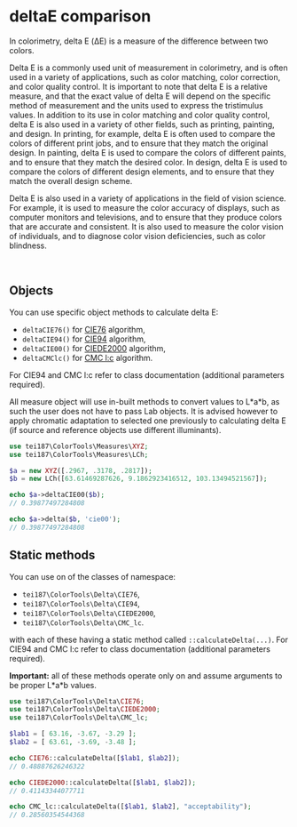 # **deltaE comparison**

In colorimetry, delta E (ΔE) is a measure of the difference between two colors. 

Delta E is a commonly used unit of measurement in colorimetry, and is often used in a variety of applications, such as color matching, color correction, and color quality control. It is important to note that delta E is a relative measure, and that the exact value of delta E will depend on the specific method of measurement and the units used to express the tristimulus values.
In addition to its use in color matching and color quality control, delta E is also used in a variety of other fields, such as printing, painting, and design. In printing, for example, delta E is often used to compare the colors of different print jobs, and to ensure that they match the original design. In painting, delta E is used to compare the colors of different paints, and to ensure that they match the desired color. In design, delta E is used to compare the colors of different design elements, and to ensure that they match the overall design scheme.

Delta E is also used in a variety of applications in the field of vision science. For example, it is used to measure the color accuracy of displays, such as computer monitors and televisions, and to ensure that they produce colors that are accurate and consistent. It is also used to measure the color vision of individuals, and to diagnose color vision deficiencies, such as color blindness.

<br>

## **Objects**

You can use specific object methods to calculate delta E:
* `deltaCIE76()` for [CIE76](https://en.wikipedia.org/wiki/Color_difference#CIE76) algorithm,
* `deltaCIE94()` for [CIE94](https://en.wikipedia.org/wiki/Color_difference#CIE94) algorithm,
* `deltaCIE00()` for [CIEDE2000](https://en.wikipedia.org/wiki/Color_difference#CIEDE2000) algorithm,
* `deltaCMClc()` for [CMC l:c](https://en.wikipedia.org/wiki/Color_difference#CMC_l:c_(1984)) algorithm.

For CIE94 and CMC l:c refer to class documentation (additional parameters required).

All measure object will use in-built methods to convert values to L\*a\*b, as such the user does not have to pass Lab objects. It is advised however to apply chromatic adaptation to selected one previously to calculating delta E (if source and reference objects use different illuminants).

```php
use tei187\ColorTools\Measures\XYZ;
use tei187\ColorTools\Measures\LCh;

$a = new XYZ([.2967, .3178, .2817]);
$b = new LCh([63.61469287626, 9.1862923416512, 103.13494521567]);

echo $a->deltaCIE00($b);
// 0.39877497284808

echo $a->delta($b, 'cie00');
// 0.39877497284808

```

## **Static methods**

You can use on of the classes of namespace:
* `tei187\ColorTools\Delta\CIE76`,
* `tei187\ColorTools\Delta\CIE94`,
* `tei187\ColorTools\Delta\CIEDE2000`,
* `tei187\ColorTools\Delta\CMC_lc`.

with each of these having a static method called `::calculateDelta(...)`. For CIE94 and CMC l:c refer to class documentation (additional parameters required).

**Important:** all of these methods operate only on and assume arguments to be proper L\*a\*b values.

```php
use tei187\ColorTools\Delta\CIE76;
use tei187\ColorTools\Delta\CIEDE2000;
use tei187\ColorTools\Delta\CMC_lc;

$lab1 = [ 63.16, -3.67, -3.29 ];
$lab2 = [ 63.61, -3.69, -3.48 ];

echo CIE76::calculateDelta([$lab1, $lab2]); 
// 0.48887626246322

echo CIEDE2000::calculateDelta([$lab1, $lab2]);
// 0.41143344077711

echo CMC_lc::calculateDelta([$lab1, $lab2], "acceptability");
// 0.28560354544368
```